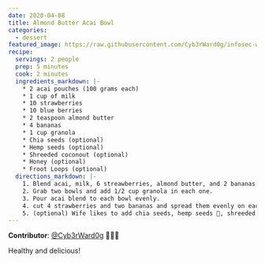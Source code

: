 ```yaml
---
date: 2020-04-08
title: Almond Butter Acai Bowl
categories:
  - dessert
featured_image: https://raw.githubusercontent.com/Cyb3rWard0g/infosec-well-done/master/docs/images/posts/almond-butter-acai-bowl.jpg
recipe:
  servings: 2 people
  prep: 5 minutes
  cook: 2 minutes
  ingredients_markdown: |-
    * 2 acai pouches (100 grams each)
    * 1 cup of milk
    * 10 strawberries
    * 10 blue berries
    * 2 teaspoon almond butter
    * 4 bananas
    * 1 cup granola
    * Chia seeds (optional)
    * Hemp seeds (optional)
    * Shreeded coconout (optional)
    * Honey (optional)
    * Froot Loops (optional)
  directions_markdown: |-
    1. Blend acai, milk, 6 streawberries, almond butter, and 2 bananas for 1-2 minutes
    2. Grab two bowls and add 1/2 cup granola in each one.
    3. Pour acai blend to each bowl evenly.
    4. cut 4 strawberries and two bananas and spread them evenly on each bowl.
    5. (optional) Wife likes to add chia seeds, hemp seeds 🤮, shreeded coconout and honey to her bowl. I like to only add froot loops to mine 🤣.
---
```


**Contributor**: [@Cyb3rWard0g](https://twitter.com/Cyb3rWard0g) 🧑🏽‍🍳

Healthy and delicious!